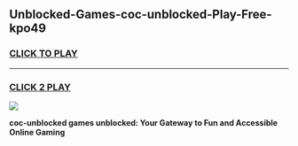 
## Unblocked-Games-coc-unblocked-Play-Free-kpo49
<h3>
<a href="https://premium76.site?title=coc-unblocked&ref=20M">CLICK TO PLAY</a></h3>
<hr>

<h3>
<a href="https://premium76.site?title=coc-unblocked&ref=20M">CLICK 2 PLAY</a>
  
</h3>

<a href="https://premium76.site?title=coc-unblocked&ref=19M"><img src="https://clearcache.store/games.png"></a>


**coc-unblocked games unblocked: Your Gateway to Fun and Accessible Online Gaming**
